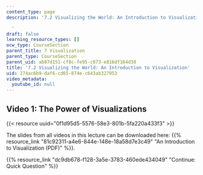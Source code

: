 ```yaml
---
content_type: page
description: '7.2 Visualizing the World: An Introduction to Visualization

  '
draft: false
learning_resource_types: []
ocw_type: CourseSection
parent_title: 7 Visualization
parent_type: CourseSection
parent_uid: ab87d151-cf8c-fe95-c873-e816df164d38
title: '7.2 Visualizing the World: An Introduction to Visualization'
uid: 274ac6b9-daf6-cd65-874e-c643ab327953
video_metadata:
  youtube_id: null
---
```

## Video 1: The Power of Visualizations

{{< resource uuid="0f1d95d5-5576-58e3-801b-5fa220a433f3" >}}

The slides from all videos in this lecture can be downloaded here: {{% resource_link "81c92311-a4e6-844e-148e-18a58d7e3c49" "An Introduction to Visualization (PDF)" %}}.

{{% resource_link "dc9db678-f128-3a5e-3783-460ede434049" "Continue: Quick Question" %}}